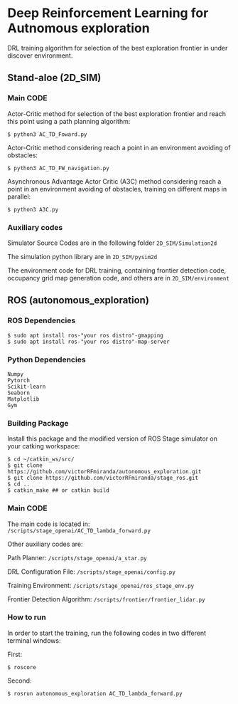# Deep Reinforcement Learning for Autnomous exploration

DRL training algorithm for selection of the best exploration frontier in under discover environment.

## Stand-aloe (2D_SIM)

### Main CODE
Actor-Critic method for selection of the best exploration frontier and reach this point using a path planning algorithm:
```
$ python3 AC_TD_Foward.py
```
Actor-Critic method considering reach a point in an environment avoiding of obstacles:
```
$ python3 AC_TD_FW_navigation.py
```
Asynchronous Advantage Actor Critic (A3C) method considering reach a point in an environment avoiding of obstacles, training on different maps in parallel:
```
$ python3 A3C.py
```
### Auxiliary codes
Simulator Source Codes are in the following folder `2D_SIM/Simulation2d`

The simulation python library are in `2D_SIM/pysim2d`

The environment code for DRL training, containing frontier detection code, occupancy grid map generation code, and others are in `2D_SIM/environment`


## ROS (autonomous_exploration)

### ROS Dependencies
```
$ sudo apt install ros-"your ros distro"-gmapping
$ sudo apt install ros-"your ros distro"-map-server
```

### Python Dependencies
```
Numpy
Pytorch
Scikit-learn
Seaborn
Matplotlib
Gym
```


### Building Package

Install this package and the modified version of ROS Stage simulator on your catking workspace:

```
$ cd ~/catkin_ws/src/
$ git clone https://github.com/victorRFmiranda/autonomous_exploration.git
$ git clone https://github.com/victorRFmiranda/stage_ros.git
$ cd ..
$ catkin_make ## or catkin build
```

### Main CODE

The main code is located in:
`/scripts/stage_openai/AC_TD_lambda_forward.py`

Other auxiliary codes are:

Path Planner: `/scripts/stage_openai/a_star.py`

DRL Configuration File: `/scripts/stage_openai/config.py`

Training Environment: `/scripts/stage_openai/ros_stage_env.py`

Frontier Detection Algorithm: `/scripts/frontier/frontier_lidar.py`

### How to run

In order to start the training, run the following codes in two different terminal windows:

First:
```
$ roscore
```

Second:
```
$ rosrun autonomous_exploration AC_TD_lambda_forward.py
```
